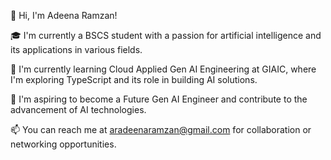 👋 Hi, I'm Adeena Ramzan!

🎓 I'm currently a BSCS student with a passion for artificial intelligence and its applications in various fields.

🌱 I'm currently learning Cloud Applied Gen AI Engineering at GIAIC, where I'm exploring TypeScript and its role in building AI solutions.

💼 I'm aspiring to become a Future Gen AI Engineer and contribute to the advancement of AI technologies.

📫 You can reach me at aradeenaramzan@gmail.com for collaboration or networking opportunities.
